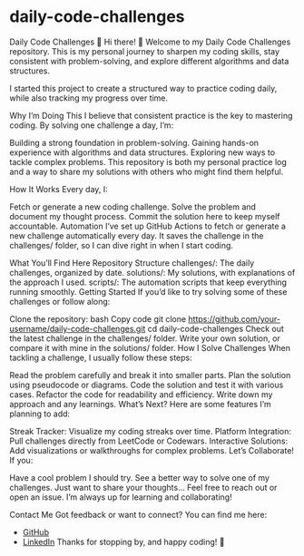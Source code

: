 # daily-code-challenges

Daily Code Challenges 🚀
Hi there! 👋 Welcome to my Daily Code Challenges repository. This is my personal journey to sharpen my coding skills, stay consistent with problem-solving, and explore different algorithms and data structures.

I started this project to create a structured way to practice coding daily, while also tracking my progress over time.

Why I’m Doing This
I believe that consistent practice is the key to mastering coding. By solving one challenge a day, I’m:

Building a strong foundation in problem-solving.
Gaining hands-on experience with algorithms and data structures.
Exploring new ways to tackle complex problems.
This repository is both my personal practice log and a way to share my solutions with others who might find them helpful.

How It Works
Every day, I:

Fetch or generate a new coding challenge.
Solve the problem and document my thought process.
Commit the solution here to keep myself accountable.
Automation
I’ve set up GitHub Actions to fetch or generate a new challenge automatically every day. It saves the challenge in the challenges/ folder, so I can dive right in when I start coding.

What You’ll Find Here
Repository Structure
challenges/: The daily challenges, organized by date.
solutions/: My solutions, with explanations of the approach I used.
scripts/: The automation scripts that keep everything running smoothly.
Getting Started
If you’d like to try solving some of these challenges or follow along:

Clone the repository:
bash
Copy code
git clone https://github.com/your-username/daily-code-challenges.git
cd daily-code-challenges
Check out the latest challenge in the challenges/ folder.
Write your own solution, or compare it with mine in the solutions/ folder.
How I Solve Challenges
When tackling a challenge, I usually follow these steps:

Read the problem carefully and break it into smaller parts.
Plan the solution using pseudocode or diagrams.
Code the solution and test it with various cases.
Refactor the code for readability and efficiency.
Write down my approach and any learnings.
What’s Next?
Here are some features I’m planning to add:

Streak Tracker: Visualize my coding streaks over time.
Platform Integration: Pull challenges directly from LeetCode or Codewars.
Interactive Solutions: Add visualizations or walkthroughs for complex problems.
Let’s Collaborate!
If you:

Have a cool problem I should try.
See a better way to solve one of my challenges.
Just want to share your thoughts...
Feel free to reach out or open an issue. I’m always up for learning and collaborating!

Contact Me
Got feedback or want to connect? You can find me here:
- [GitHub](https://github.com/bryzle)
- [LinkedIn](https://www.linkedin.com/in/brandon-lum/)
Thanks for stopping by, and happy coding! 🎉
